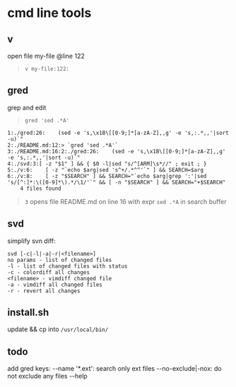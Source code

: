 cmd line tools
==============

v
-
open file my-file @line 122
> `v my-file:122:`

gred 
----
grep and edit
> `gred 'sed .*A'`

```
1:./gred:26:    (sed -e 's,\x1B\[[0-9;]*[a-zA-Z],,g' -e 's,:.*,,'|sort -u)`" 
2:./README.md:12:> `gred 'sed .*A'`
3:./README.md:16:2:./gred:26:    (sed -e 's,\x1B\[[0-9;]*[a-zA-Z],,g' -e 's,:.*,,'|sort -u)`" 
4:./svd:3:[ -z "$1" ] && { $0 -l|sed "s/^[ARM]\s*//" ; exit ; }
5:./v:6:    [ -z "`echo $arg|sed 's^+/.*^^'`" ] && SEARCH=$arg
6:./v:8:    [ -z "$SEARCH" ] && SEARCH="`echo $arg|grep ':'|sed 's/[^:]*:\([0-9]*\).*/\1/'`" && [ -n "$SEARCH" ] && SEARCH="+$SEARCH"
    4 files found
```
> `3`
opens file README.md on line 16 with expr `sed .*A` in search buffer

svd
---
simplify svn diff:
```
svd [-c|-l|-a|-r|<filename>]
no params - list of changed files
-l - list of changed files with status
-c - colordiff all changes
<filename> - vimdiff changed file
-a - vimdiff all changed files
-r - revert all changes
```

install.sh
----------
update && cp into `/usr/local/bin/`

todo
----
add gred keys:
--name '*.ext':  search only ext files
--no-exclude|-nox: do not exclude any files
--help
